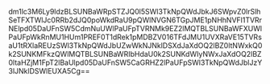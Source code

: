 dm1lc3M6Ly9ldzBLSUNBaWRpSTZJQ0l5SWl3TkNpQWdJbkJ6SWpvZ0lrSlhSeTFXTWlJc0RRb2dJQ0poWkdRaU9pQWlNVGN6TGpJME1pNHhNVFl1TVRrNElpd05DaUFnSW5CdmNuUWlPaUFpTVRNMk9EZ2lMQTBLSUNBaWFXUWlPaUFpWkRnMU1HUm1PREF0T1dRek1pMDBZV016TFdJMU1UVXRaVE15TVRsaU1tRXlaREUzSWl3TkNpQWdJbUZwWkNJNklDSXdJaXdOQ2lBZ0ltNWxkQ0k2SUNKMFkzQWlMQTBLSUNBaWRIbHdaU0k2SUNKdWIyNWxJaXdOQ2lBZ0ltaHZjM1FpT2lBaUlpd05DaUFnSW5CaGRHZ2lPaUFpSWl3TkNpQWdJblJzY3lJNklDSWlEUXA5Cg==
